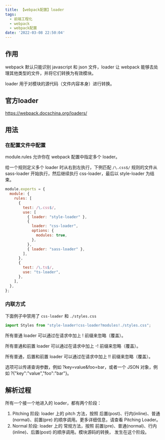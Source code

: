 ```yaml
---
title: 【webpack配置】loader
tags:
  - 前端工程化
  - webpack
  - webpack配置
date: '2022-03-08 22:50:04'
---
```


## 作用

webpack 默认只能识别 javascript 和 json 文件，loader 让 webpack 能够去处理其他类型的文件，并将它们转换为有效模块。

loader 用于对模块的源代码（文件内容本身）进行转换。

## 官方loader
https://webpack.docschina.org/loaders/


## 用法

### 在配置文件中配置

module.rules 允许你在 webpack 配置中指定多个 loader。

给一个规则定义多个 loader 时从右到左执行，下例匹配 `/\.css$/` 规则的文件从 sass-loader 开始执行，然后继续执行 css-loader，最后以 style-loader 为结束。

```js
module.exports = {
  module: {
    rules: [
      {
        test: /\.css$/,
        use: [
          { loader: "style-loader" },
          {
            loader: "css-loader",
            options: {
              modules: true,
            },
          },
          { loader: "sass-loader" },
        ],
      },
      {
        test: /\.ts$/,
        use: "ts-loader",
      },
    ],
  },
};
```

### 内联方式

下面例子中禁用了 `css-loader` 和 `./styles.css`

```js
import Styles from "style-loader!css-loader?modules!./styles.css";
```

所有普通 loader 可以通过在请求中加上 ! 前缀来忽略（覆盖）。

所有普通和前置 loader 可以通过在请求中加上 -! 前缀来忽略（覆盖）。

所有普通，后置和前置 loader 可以通过在请求中加上 !! 前缀来忽略（覆盖）。


选项可以传递查询参数，例如 ?key=value&foo=bar，或者一个 JSON 对象，例如 ?{"key":"value","foo":"bar"}。

## 解析过程

所有一个接一个地进入的 loader，都有两个阶段：

1. Pitching 阶段: loader 上的 pitch 方法，按照 后置(post)、行内(inline)、普通(normal)、前置(pre) 的顺序调用。更多详细信息，请查看 Pitching Loader。
2. Normal 阶段: loader 上的 常规方法，按照 前置(pre)、普通(normal)、行内(inline)、后置(post) 的顺序调用。模块源码的转换， 发生在这个阶段。

